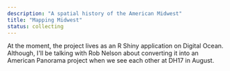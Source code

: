 ```yaml
---
description: "A spatial history of the American Midwest"
title: "Mapping Midwest"
status: collecting
---
```


At the moment, the project lives as an R Shiny application on Digital
Ocean. Although, I'll be talking with Rob Nelson about converting it
into an American Panorama project when we see each other at DH17 in
August.

